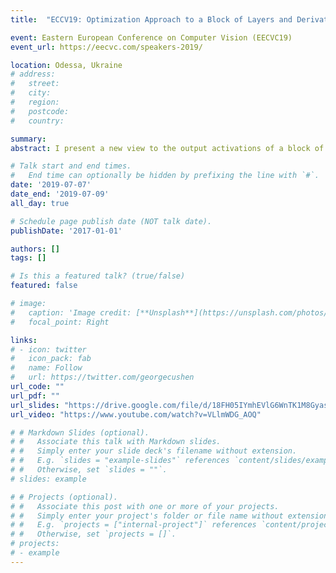 ```yaml
---
title:  "ECCV19: Optimization Approach to a Block of Layers and Derivative Free Optimization"

event: Eastern European Conference on Computer Vision (EECVC19)
event_url: https://eecvc.com/speakers-2019/

location: Odessa, Ukraine
# address:
#   street: 
#   city: 
#   region: 
#   postcode:
#   country: 

summary: 
abstract: I present a new view to the output activations of a block of layers in deep neural networks. In particular, we view the output activation of a linear operator, convolutional or fully connected, followed by a non-linearity, and followed by another linear operator as an approximate solution to a certain convex optimization problem. We show that replacing layers with optimization layers as solvers improve performance in different settings.

# Talk start and end times.
#   End time can optionally be hidden by prefixing the line with `#`.
date: '2019-07-07'
date_end: '2019-07-09'
all_day: true

# Schedule page publish date (NOT talk date).
publishDate: '2017-01-01'

authors: []
tags: []

# Is this a featured talk? (true/false)
featured: false

# image:
#   caption: 'Image credit: [**Unsplash**](https://unsplash.com/photos/bzdhc5b3Bxs)'
#   focal_point: Right

links:
# - icon: twitter
#   icon_pack: fab
#   name: Follow
#   url: https://twitter.com/georgecushen
url_code: ""
url_pdf: ""
url_slides: "https://drive.google.com/file/d/18FH05IYmhEVlG6WnTK1M8GyasuU_lCDF/view"
url_video: "https://www.youtube.com/watch?v=VLlmWDG_AOQ"

# # Markdown Slides (optional).
# #   Associate this talk with Markdown slides.
# #   Simply enter your slide deck's filename without extension.
# #   E.g. `slides = "example-slides"` references `content/slides/example-slides.md`.
# #   Otherwise, set `slides = ""`.
# slides: example

# # Projects (optional).
# #   Associate this post with one or more of your projects.
# #   Simply enter your project's folder or file name without extension.
# #   E.g. `projects = ["internal-project"]` references `content/project/deep-learning/index.md`.
# #   Otherwise, set `projects = []`.
# projects:
# - example
---
```


